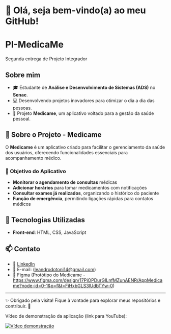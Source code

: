 # 👋 Olá, seja bem-vindo(a) ao meu GitHub!

# PI-MedicaMe
Segunda entrega de Projeto Integrador

## Sobre mim


- 🎓 Estudante de **Análise e Desenvolvimento de Sistemas (ADS)** no **Senac**.
- 💻 Desenvolvendo projetos inovadores para otimizar o dia a dia das pessoas.
- 🚀 Projeto **Medicame**, um aplicativo voltado para a gestão da saúde pessoal.

## 📌 Sobre o Projeto - **Medicame**

O **Medicame** é um aplicativo criado para facilitar o gerenciamento da saúde dos usuários, oferecendo funcionalidades essenciais para acompanhamento médico.

### 🔹 Objetivo do Aplicativo
- **Monitorar o agendamento de consultas** médicas
- **Adicionar horários** para tomar medicamentos com notificações
- **Consultar exames já realizados**, organizando o histórico do paciente
- **Função de emergência**, permitindo ligações rápidas para contatos médicos

## 📂 Tecnologias Utilizadas
- **Front-end**: HTML, CSS, JavaScript

## 📫 Contato

- 💼 [LinkedIn](https://www.linkedin.com/in/leandrooliveiradias/)
- 📧 E-mail: (leandrodotoni14@gmail.com)
-  🎨 Figma (Protótipo do Medicame - https://www.figma.com/design/17PjOPDurGILnfMZunAENR/AppMedicame?node-id=0-1&p=f&t=FiHxbGLS3lUdbTYw-0)

---
✨ Obrigado pela visita! Fique à vontade para explorar meus repositórios e contribuir. 🚀




Vídeo de demonstração da aplicação (link para YouTube):

[![Vídeo demonstração](http://img.youtube.com/vi/YaCnaORArUE.jpg)](http://www.youtube.com/watch?v=YaCnaORArUE)
